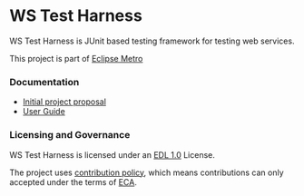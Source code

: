 [//]: # " Copyright (c) 2018, 2019 Oracle and/or its affiliates. All rights reserved. "
[//]: # "  "
[//]: # " This program and the accompanying materials are made available under the "
[//]: # " terms of the Eclipse Distribution License v. 1.0 which is available at "
[//]: # " http://www.eclipse.org/org/documents/edl-v10.php. "
[//]: # "  "
[//]: # " SPDX-License-Identifier: BSD-3-Clause "

# WS Test Harness

WS Test Harness is JUnit based testing framework for testing web services.

This project is part of [Eclipse Metro](https://projects.eclipse.org/projects/ee4j.metro)

### Documentation

* [Initial project proposal](https://github.com/eclipse-ee4j/metro-ws-test-harness/wiki/Project-Proposal)
* [User Guide](https://github.com/eclipse-ee4j/metro-ws-test-harness/wiki/User-Guide)

### Licensing and Governance

WS Test Harness is licensed under an [EDL 1.0](LICENSE.md) License.

The project uses [contribution policy](CONTRIBUTING.md), which means contributions can only accepted under the terms
of [ECA](http://www.eclipse.org/legal/ECA.php).
